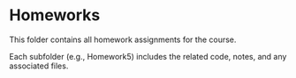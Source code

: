 # Homeworks

This folder contains all homework assignments for the course.

Each subfolder (e.g., Homework5) includes the related code, notes, and any associated files.
